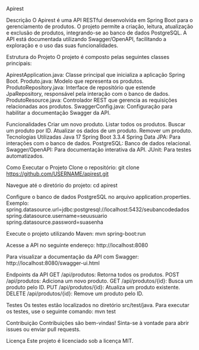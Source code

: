 Apirest

Descrição
O Apirest é uma API RESTful desenvolvida em Spring Boot para o gerenciamento de produtos. O projeto permite a criação, leitura, atualização e exclusão de produtos,
integrando-se ao banco de dados PostgreSQL. A API está documentada utilizando Swagger/OpenAPI, facilitando a exploração e o uso das suas funcionalidades.

Estrutura do Projeto
O projeto é composto pelas seguintes classes principais:

ApirestApplication.java: Classe principal que inicializa a aplicação Spring Boot.
Produto.java: Modelo que representa os produtos.
ProdutoRepository.java: Interface de repositório que estende JpaRepository, responsável pela interação com o banco de dados.
ProdutoResource.java: Controlador REST que gerencia as requisições relacionadas aos produtos.
SwaggerConfig.java: Configuração para habilitar a documentação Swagger da API.

Funcionalidades
Criar um novo produto.
Listar todos os produtos.
Buscar um produto por ID.
Atualizar os dados de um produto.
Remover um produto.
Tecnologias Utilizadas
Java 17
Spring Boot 3.3.4
Spring Data JPA: Para interações com o banco de dados.
PostgreSQL: Banco de dados relacional.
Swagger/OpenAPI: Para documentação interativa da API.
JUnit: Para testes automatizados.

Como Executar o Projeto
Clone o repositório:
git clone https://github.com/USERNAME/apirest.git

Navegue até o diretório do projeto:
cd apirest

Configure o banco de dados PostgreSQL no arquivo application.properties. Exemplo:
spring.datasource.url=jdbc:postgresql://localhost:5432/seubancodedados
spring.datasource.username=seuusuario
spring.datasource.password=suasenha

Execute o projeto utilizando Maven:
mvn spring-boot:run

Acesse a API no seguinte endereço:
http://localhost:8080

Para visualizar a documentação da API com Swagger:
http://localhost:8080/swagger-ui.html

Endpoints da API
GET /api/produtos: Retorna todos os produtos.
POST /api/produtos: Adiciona um novo produto.
GET /api/produtos/{id}: Busca um produto pelo ID.
PUT /api/produtos/{id}: Atualiza um produto existente.
DELETE /api/produtos/{id}: Remove um produto pelo ID.

Testes
Os testes estão localizados no diretório src/test/java. Para executar os testes, use o seguinte comando:
mvn test

Contribuição
Contribuições são bem-vindas! Sinta-se à vontade para abrir issues ou enviar pull requests.

Licença
Este projeto é licenciado sob a licença MIT.

